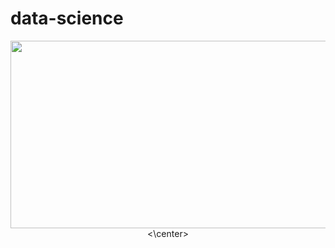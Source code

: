 # data-science
<center><img width="600" height="300" alt="" src="https://stemettes.org/zine/wp-content/uploads/sites/3/2021/12/ai-gif.gif"/><\center>


